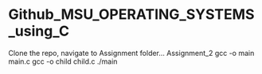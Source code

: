 # Github_MSU_OPERATING_SYSTEMS_using_C
 Clone the repo, navigate to Assignment folder...
 Assignment_2
 gcc -o main main.c
 gcc -o child child.c
 ./main

